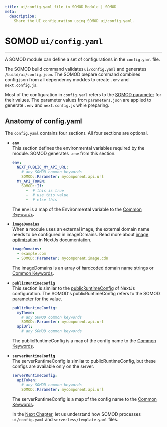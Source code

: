 ```YAML
title: ui/config.yaml file in SOMOD Module | SOMOD
meta:
  description:
    Share the UI configuration using SOMOD ui/config.yaml.
```

# SOMOD `ui/config.yaml`

---

A SOMOD module can define a set of configurations in the `config.yaml` file.

The SOMOD build command validates `ui/config.yaml` and generates `/build/ui/config.json`. The SOMOD prepare command combines config.json from all dependency modules to create `.env` and `next.config.js`.

Most of the configuration in `config.yaml` refers to the [SOMOD parameter](/reference/main-concepts/parameters) for their values. The parameter values from `parameters.json` are applied to generate `.env` and `next.config.js` while preparing.

## Anatomy of config.yaml

The `config.yaml` contains four sections. All four sections are optional.

- **`env`**  
  This section defines the environmental variables required by the module. SOMOD generates `.env` from this section.

  ```yaml
  env:
    NEXT_PUBLIC_MY_API_URL:
      # any SOMOD common keywords
      SOMOD::Parameter: mycomponent.api.url
    MY_API_TOKEN:
      SOMOD::If:
        -  # this is true
        -  # use this value
        -  # else this
  ```

  The env is a map of the Environmental variable to the [Common Keywords](/reference/main-concepts/yaml-processing).

- **`imageDomains`**  
  When a module uses an external image, the external domain name needs to be configured in imageDomains. Read more about [image optimization](https://nextjs.org/docs/api-reference/next/image#domains) in NextJs documentation.

  ```yaml
  imageDomains:
    - example.com
    - SOMOD::Parameter: mycomponent.image.cdn
  ```

  The imageDomains is an array of hardcoded domain name strings or [Common Keywords](/reference/main-concepts/yaml-processing).

- **`publicRuntimeConfig`**  
  This section is similar to the [publicRuntimeConfig](https://nextjs.org/docs/api-reference/next.config.js/runtime-configuration) of NextJs configuration. The SOMOD's publicRuntimeConfig refers to the SOMOD parameter for the value.

  ```yaml
  publicRuntimeConfig:
    myTheme:
      # any SOMOD common keywords
      SOMOD::Parameter: mycomponent.api.url
    apiUrl:
      # any SOMOD common keywords
  ```

  The publicRuntimeConfig is a map of the config name to the [Common Keywords](/reference/main-concepts/yaml-processing).

- **`serverRuntimeConfig`**  
  The serverRuntimeConfig is similar to publicRuntimeConfig, but these configs are available only on the server.

  ```yaml
  serverRuntimeConfig:
    apiToken:
      # any SOMOD common keywords
      SOMOD::Parameter: mycomponent.api.url
  ```

  The serverRuntimeConfig is a map of the config name to the [Common Keywords](/reference/main-concepts/yaml-processing).

  In the [Next Chapter](/reference/main-concepts/yaml-processing), let us understand how SOMOD processes `ui/config.yaml` and `serverless/template.yaml` files.
